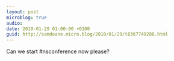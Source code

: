 ```yaml
---
layout: post
microblog: true
audio: 
date: 2010-01-29 01:00:00 +0100
guid: http://samdeane.micro.blog/2010/01/29/t8367749288.html
---
```

Can we start #nsconference now please?
